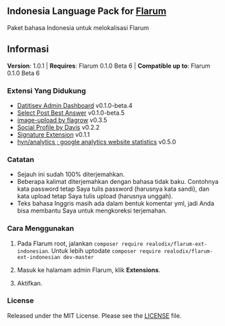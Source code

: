 ## Indonesia Language Pack for [Flarum](http://flarum.org/)

Paket bahasa Indonesia untuk melokalisasi Flarum

## Informasi
**Version**:  1.0.1 | **Requires**: Flarum 0.1.0 Beta 6 | **Compatible up to**: Flarum 0.1.0 Beta 6

### Extensi Yang Didukung
- [Datitisev Admin Dashboard](https://github.com/datitisev/flarum-ext-admindashboard) v0.1.0-beta.4
- [Select Post Best Answer](https://github.com/wiwatsrt/flarum-ext-best-answer) v0.1.0-beta.5
- [image-upload by flagrow](https://github.com/flagrow/upload) v0.3.5
- [Social Profile by Davis](https://github.com/dav-is/flarum-ext-socialprofile) v0.2.2
- [Signature Extension](https://github.com/XEngine/flarum-ext-signature) v0.1.1
- [hyn/analytics ; google analytics website statistics](https://github.com/flagrow/flarum-ext-analytics) v0.5.0

### Catatan
- Sejauh ini sudah 100% diterjemahkan.
- Beberapa kalimat diterjemahkan dengan bahasa tidak baku. Contohnya kata password tetap Saya tulis password (harusnya kata sandi), dan kata upload tetap Saya tulis upload (harusnya unggah).
- Teks bahasa Inggris masih ada dalam bentuk komentar yml, jadi Anda bisa membantu Saya untuk mengkoreksi terjemahan.

### Cara Menggunakan
1. Pada Flarum root, jalankan `composer require realodix/flarum-ext-indonesian`. Untuk lebih uptodate `composer require realodix/flarum-ext-indonesian dev-master`

2. Masuk ke halamam admin Flarum, klik **Extensions**.
3. Aktifkan.

### License
Released under the MIT License. Please see the [LICENSE](https://github.com/realodix/flarum-ext-indonesian/blob/master/LICENSE) file.
